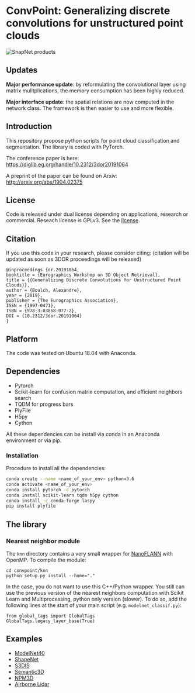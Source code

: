 # ConvPoint: Generalizing discrete convolutions for unstructured point clouds


![SnapNet products](./doc/convPoint.png)


## Updates

**Major performance update**: by reformulating the convolutional layer using matrix mulitplications, the memory consumption has been highly reduced.

**Major interface update**: the spatial relations are now computed in the network class. The framework is then easier to use and more flexible.

## Introduction

This repository propose python scripts for point cloud classification and segmentation. The library is coded with PyTorch.

The conference paper is here:
https://diglib.eg.org/handle/10.2312/3dor20191064

A preprint of the paper can be found on Arxiv:  
http://arxiv.org/abs/1904.02375

## License

Code is released under dual license depending on applications, research or commercial. Reseach license is GPLv3.
See the [license](LICENSE.md).

## Citation

If you use this code in your research, please consider citing:
(citation will be updated as soon as 3DOR proceedings will be released)

```
@inproceedings {or.20191064,
booktitle = {Eurographics Workshop on 3D Object Retrieval},
title = {{Generalizing Discrete Convolutions for Unstructured Point Clouds}},
author = {Boulch, Alexandre},
year = {2019},
publisher = {The Eurographics Association},
ISSN = {1997-0471},
ISBN = {978-3-03868-077-2},
DOI = {10.2312/3dor.20191064}
}
```

## Platform

The code was tested on Ubuntu 18.04 with Anaconda.

## Dependencies

- Pytorch
- Scikit-learn for confusion matrix computation, and efficient neighbors search  
- TQDM for progress bars
- PlyFile
- H5py
- Cython

All these dependencies can be install via conda in an Anaconda environment or via pip.

### Installation
Procedure to install all the dependencies:
```bash
conda create --name <name_of_your_env> python=3.6
conda activate <name_of_your_env>
conda install pytorch -c pytorch
conda install scikit-learn tqdm h5py cython
conda install -c conda-forge laspy
pip install plyfile
```

## The library

### Nearest neighbor module

The `knn` directory contains a very small wrapper for [NanoFLANN](https://github.com/jlblancoc/nanoflann) with OpenMP.
To compile the module:
```
cd convpoint/knn
python setup.py install --home="."
```

In the case, you do not want to use this C++/Python wrapper. You still can use the previous version of the nearest neighbors computation with Scikit Learn and Multiprocessing, python only version (slower). To do so, add the following lines at the start of your main script (e.g. ```modelnet_classif.py```):
```
from global_tags import GlobalTags
GlobalTags.legacy_layer_base(True)
```

## Examples
* [ModelNet40](examples/modelnet/)
* [ShapeNet](examples/shapenet/)
* [S3DIS](examples/s3dis/)
* [Semantic3D](examples/semantic3d)
* [NPM3D](examples/npm3d)
* [Airborne Lidar](examples/airborne_lidar)
